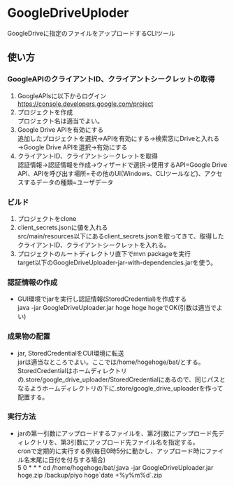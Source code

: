 # GoogleDriveUploder
GoogleDriveに指定のファイルをアップロードするCLIツール

使い方
------

### GoogleAPIのクライアントID、クライアントシークレットの取得

1. GoogleAPIsに以下からログイン  
https://console.developers.google.com/project  
1. プロジェクトを作成  
プロジェクト名は適当でよい。  
1. Google Drive APIを有効にする  
追加したプロジェクトを選択→APIを有効にする→検索窓にDriveと入れる→Google Drive APIを選択→有効にする  
1. クライアントID、クライアントシークレットを取得  
認証情報→認証情報を作成→ウィザードで選択→使用するAPI=Google Drive API、APIを呼び出す場所=その他のUI(Windows、CLIツールなど)、アクセスするデータの種類=ユーザデータ

### ビルド

1. プロジェクトをclone
1. client_secrets.jsonに値を入れる  
src/main/resources以下にあるclient_secrets.jsonを取ってきて、取得したクライアントID、クライアントシークレットを入れる。  
1. プロジェクトのルートディレクトリ直下でmvn packageを実行  
target以下のGoogleDriveUploader-jar-with-dependencies.jarを使う。

### 認証情報の作成

* GUI環境でjarを実行し認証情報(StoredCredential)を作成する  
java -jar GoogleDriveUploader.jar hoge hoge hogeでOK(引数は適当でよい)

### 成果物の配置

* jar, StoredCredentialをCUI環境に転送  
jarは適当なところでよい。ここでは/home/hogehoge/bat/とする。  
StoredCredentialはホームディレクトリの.store/google_drive_uploader/StoredCredentialにあるので、同じパスとなるようホームディレクトリの下に.store/google_drive_uploaderを作って配置する。

### 実行方法

* jarの第一引数にアップロードするファイルを、第2引数にアップロード先ディレクトリを、第3引数にアップロード先ファイル名を指定する。  
cronで定期的に実行する例(毎日0時5分に動かし、アップロード時にファイル名末尾に日付を付与する場合)  
    5 0 * * * cd /home/hogehoge/bat/;java -jar GoogleDriveUploader.jar hoge.zip /backup/piyo hoge\`date +\%y\%m\%d\`.zip
